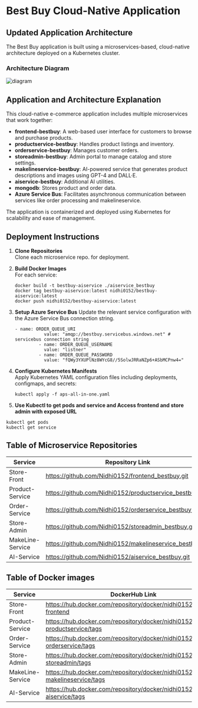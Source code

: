 #  Best Buy Cloud-Native Application

##  Updated Application Architecture

The Best Buy application is built using a microservices-based, cloud-native architecture deployed on a Kubernetes cluster.

###  Architecture Diagram  
![diagram](https://github.com/user-attachments/assets/65827401-56ff-4888-a843-da006c27791d)


## Application and Architecture Explanation

This cloud-native e-commerce application includes multiple microservices that work together:

- **frontend-bestbuy**: A web-based user interface for customers to browse and purchase products.
- **productservice-bestbuy**: Handles product listings and inventory.
- **orderservice-bestbuy**: Manages customer orders.
- **storeadmin-bestbuy**: Admin portal to manage catalog and store settings.
- **makelineservice-bestbuy**: AI-powered service that generates product descriptions and images using GPT-4 and DALL·E.
- **aiservice-bestbuy**: Additional AI utilities.
- **mongodb**: Stores product and order data.
- **Azure Service Bus**: Facilitates asynchronous communication between services like order processing and makelineservice.

The application is containerized and deployed using Kubernetes for scalability and ease of management.

##  Deployment Instructions

1. **Clone Repositories**  
   Clone each microservice repo. for deployment.

2. **Build Docker Images**  
   For each service:
   ```example:
   docker build -t bestbuy-aiservice ./aiservice_bestbuy
   docker tag bestbuy-aiservice:latest nidhi0152/bestbuy-aiservice:latest
   docker push nidhi0152/bestbuy-aiservice:latest
   ```
3. **Setup Azure Service Bus**
   Update the relevant service configuration with the Azure Service Bus connection string.
   ```example:
   - name: ORDER_QUEUE_URI
              value: "amqp://bestbuy.servicebus.windows.net" # servicebus connection string
            - name: ORDER_QUEUE_USERNAME
              value: "listner"
            - name: ORDER_QUEUE_PASSWORD
              value: "fQWy3YXUPlNz8WYcG8//5SolwJRRaNZp6+ASbMCPnw4="
   ```
4. **Configure Kubernetes Manifests**  
   Apply Kubernetes YAML configuration files including deployments, configmaps, and secrets:
   ```example:
   kubectl apply -f aps-all-in-one.yaml

   ```
5. **Use Kubectl to get pods and service and Access frontend and store admin with exposed URL**
```
kubectl get pods
kubectl get service
```
## Table of Microservice Repositories

| Service            | Repository Link                                      |
|--------------------|------------------------------------------------------|
| Store-Front        | https://github.com/Nidhi0152/frontend_bestbuy.git |
| Product-Service    | https://github.com/Nidhi0152/productservice_bestbuy.git |
| Order-Service      | https://github.com/Nidhi0152/orderservice_bestbuy.git |
| Store-Admin        | https://github.com/Nidhi0152/storeadmin_bestbuy.git |
| MakeLine-Service   | https://github.com/Nidhi0152/makelineservice_bestbuy.git |
| AI-Service         | https://github.com/Nidhi0152/aiservice_bestbuy.git |

## Table of Docker images

| Service            | DockerHub Link                                      |
|--------------------|------------------------------------------------------|
| Store-Front        | https://hub.docker.com/repository/docker/nidhi0152/bestbuy-frontend |
| Product-Service    | https://hub.docker.com/repository/docker/nidhi0152/bestbuy-productservice/tags |
| Order-Service      | https://hub.docker.com/repository/docker/nidhi0152/bestbuy-orderservice/tags |
| Store-Admin        | https://hub.docker.com/repository/docker/nidhi0152/bestbuy-storeadmin/tags  |
| MakeLine-Service   | https://hub.docker.com/repository/docker/nidhi0152/bestbuy-makelineservice/tags |
| AI-Service         | https://hub.docker.com/repository/docker/nidhi0152/bestbuy-aiservice/tags |
    
